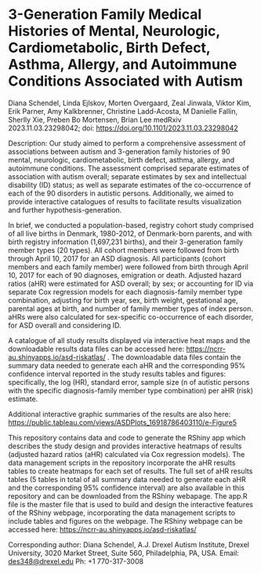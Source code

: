 # 3-Generation Family Medical Histories of Mental, Neurologic, Cardiometabolic, Birth Defect, Asthma, Allergy, and Autoimmune Conditions Associated with Autism
Diana Schendel, Linda Ejlskov, Morten Overgaard, Zeal Jinwala, Viktor Kim, Erik Parner, Amy Kalkbrenner, Christine Ladd-Acosta, M Danielle Fallin, Sherlly Xie, Preben Bo Mortensen, Brian Lee
medRxiv 2023.11.03.23298042; 
doi: https://doi.org/10.1101/2023.11.03.23298042

Description: Our study aimed to perform a comprehensive assessment of associations between autism and 3-generation family histories of 90 mental, neurologic, cardiometabolic, birth defect, asthma, allergy, and autoimmune conditions. The assessment comprised separate estimates of association with autism overall; separate estimates by sex and intellectual disability (ID) status; as well as separate estimates of the co-occurrence of each of the 90 disorders in autistic persons. Additionally, we aimed to provide interactive catalogues of results to facilitate results visualization and further hypothesis-generation.

In brief, we conducted a population-based, registry cohort study comprised of all live births in Denmark, 1980-2012, of Denmark-born parents, and with birth registry information (1,697,231 births), and their 3-generation family member types (20 types). All cohort members were followed from birth through April 10, 2017 for an ASD diagnosis. All participants (cohort members and each family member) were followed from birth through April 10, 2017 for each of 90 diagnoses, emigration or death. Adjusted hazard ratios (aHR) were estimated for ASD overall; by sex; or accounting for ID via separate Cox regression models for each diagnosis-family member type combination, adjusting for birth year, sex, birth weight, gestational age, parental ages at birth, and number of family member types of index person. aHRs were also calculated for sex-specific co-occurrence of each disorder, for ASD overall and considering ID.  

A catalogue of all study results displayed via interactive heat maps and the downloadable results data files can be accessed here: https://ncrr-au.shinyapps.io/asd-riskatlas/ . The downloadable data files contain the summary data needed to generate each aHR and the corresponding 95% confidence interval reported in the study results tables and figures: specifically, the log (HR), standard error, sample size (n of autistic persons with the specific diagnosis-family member type combination) per aHR (risk) estimate. 

Additional interactive graphic summaries of the results are also here: https://public.tableau.com/views/ASDPlots_16918786403110/e-Figure5 

This repository contains data and code to generate the RShiny app which describes the study design and provides interactive heatmaps of results (adjusted hazard ratios (aHR) calculated via Cox regression models). The data management scripts in the repository incorporate the aHR results tables to create heatmaps for each set of results. The full set of aHR results tables (5 tables in total of all summary data needed to generate each aHR and the corresponding 95% confidence interval) are also available in this repository and can be downloaded from the RShiny webapage. The app.R file is the master file that is used to build and design the interactive features of the RShiny webpage, incorporating the data management scripts to include tables and figures on the webpage. The RShiny webpage can be accessed here: https://ncrr-au.shinyapps.io/asd-riskatlas/ 

Corresponding author: Diana Schendel, A.J. Drexel Autism Institute, Drexel University, 3020 Market Street,
Suite 560, Philadelphia, PA, USA. Email: des348@drexel.edu Ph: +1 770-317-3008
